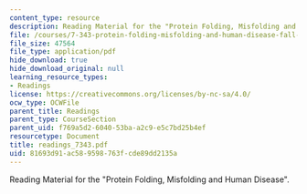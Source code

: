 ```yaml
---
content_type: resource
description: Reading Material for the "Protein Folding, Misfolding and Human Disease".
file: /courses/7-343-protein-folding-misfolding-and-human-disease-fall-2004/81693d91ac589598763fcde89dd2135a_readings_7343.pdf
file_size: 47564
file_type: application/pdf
hide_download: true
hide_download_original: null
learning_resource_types:
- Readings
license: https://creativecommons.org/licenses/by-nc-sa/4.0/
ocw_type: OCWFile
parent_title: Readings
parent_type: CourseSection
parent_uid: f769a5d2-6040-53ba-a2c9-e5c7bd25b4ef
resourcetype: Document
title: readings_7343.pdf
uid: 81693d91-ac58-9598-763f-cde89dd2135a
---
```

Reading Material for the "Protein Folding, Misfolding and Human Disease".